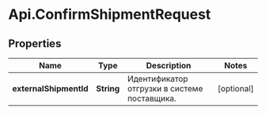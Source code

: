 # Api.ConfirmShipmentRequest

## Properties

Name | Type | Description | Notes
------------ | ------------- | ------------- | -------------
**externalShipmentId** | **String** | Идентификатор отгрузки в системе поставщика. | [optional] 


